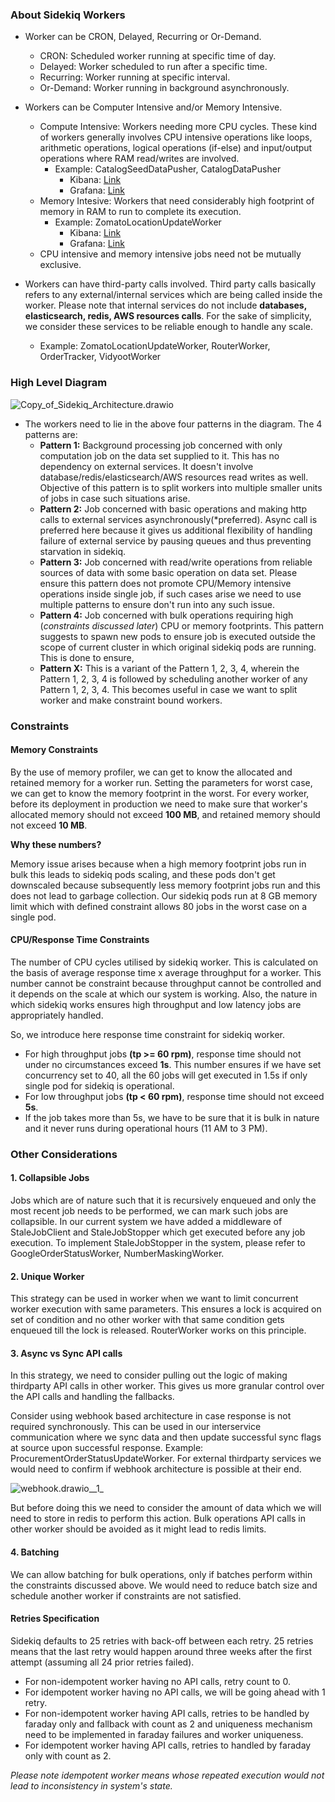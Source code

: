 ### About Sidekiq Workers

- Worker can be CRON, Delayed, Recurring or Or-Demand. 
  - CRON: Scheduled worker running at specific time of day. 
  - Delayed: Worker scheduled to run after a specific time. 
  - Recurring: Worker running at specific interval. 
  - Or-Demand: Worker running in background asynchronously. 

- Workers can be Computer Intensive and/or Memory Intensive. 
  - Compute Intensive: Workers needing more CPU cycles. These kind of workers generally involves CPU intensive operations like loops, arithmetic operations, logical operations (if-else) and input/output operations where RAM read/writes are involved. 
    - Example: CatalogSeedDataPusher, CatalogDataPusher
      - Kibana: [Link](http://kibana.box8.co.in/app/kibana#/discover?_g=(refreshInterval:(pause:!t,value:0),time:(from:'2022-10-30T01:04:23.239Z',to:'2022-10-30T01:10:23.127Z'))&_a=(columns:!(log_event),filters:!(('$state':(store:appState),meta:(alias:!n,disabled:!f,index:'3a5009f0-414b-11ed-82e1-15016f44671c',key:source_class,negate:!t,params:(query:Catalog_DataStore),type:phrase,value:Catalog_DataStore),query:(match:(source_class:(query:Catalog_DataStore,type:phrase))))),index:'3a5009f0-414b-11ed-82e1-15016f44671c',interval:auto,query:(language:lucene,query:%22non-critical%22),sort:!('@timestamp',desc)))
      - Grafana: [Link](https://grafana.box8.co.in/d/nt8WSwuWm/eks-deployment-new?orgId=1&var-namespace=box8-sidekiq&var-Deployment=box8-sidekiq-non-critical-prod&var-Node=All&var-server=172.0.16.182:9100&from=1667091814055&to=1667092060658)
  - Memory Intesive: Workers that need considerably high footprint of memory in RAM to run to complete its execution.
    - Example: ZomatoLocationUpdateWorker
      - Kibana: [Link](http://kibana.box8.co.in/app/kibana#/discover?_g=(filters:!(),refreshInterval:(pause:!t,value:0),time:(from:'2022-10-30T12:18:00.000Z',to:'2022-10-30T12:19:00.000Z'))&_a=(columns:!(log_event),filters:!(('$state':(store:appState),meta:(alias:!n,disabled:!f,index:'3a5009f0-414b-11ed-82e1-15016f44671c',key:method,negate:!t,params:(query:'NoDelayScheduler::Worker._start'),type:phrase,value:'NoDelayScheduler::Worker._start'),query:(match:(method:(query:'NoDelayScheduler::Worker._start',type:phrase)))),('$state':(store:appState),meta:(alias:!n,disabled:!f,index:'3a5009f0-414b-11ed-82e1-15016f44671c',key:log_event,negate:!t,params:(query:location_updates_for_active_orders),type:phrase,value:location_updates_for_active_orders),query:(match:(log_event:(query:location_updates_for_active_orders,type:phrase)))),('$state':(store:appState),meta:(alias:!n,disabled:!f,index:'3a5009f0-414b-11ed-82e1-15016f44671c',key:vidyoot_params.type,negate:!t,params:(query:MessageTrigger),type:phrase,value:MessageTrigger),query:(match:(vidyoot_params.type:(query:MessageTrigger,type:phrase)))),('$state':(store:appState),meta:(alias:!n,disabled:!f,index:'3a5009f0-414b-11ed-82e1-15016f44671c',key:mailer,negate:!t,params:(query:OrderStatusMailer),type:phrase,value:OrderStatusMailer),query:(match:(mailer:(query:OrderStatusMailer,type:phrase))))),index:'3a5009f0-414b-11ed-82e1-15016f44671c',interval:auto,query:(language:lucene,query:%22non-critical%22),sort:!('@timestamp',desc)))
      - Grafana: [Link](https://grafana.box8.co.in/d/nt8WSwuWm/eks-deployment-new?orgId=1&from=1667129706825&to=1667136364035&var-namespace=box8-sidekiq&var-Deployment=box8-sidekiq-non-critical-prod&var-Node=All&var-server=172.0.16.182:9100)
  - CPU intensive and memory intensive jobs need not be mutually exclusive.

- Workers can have third-party calls involved. Third party calls basically refers to any external/internal services which are being called inside the worker. Please note that internal services do not include **databases, elasticsearch, redis, AWS resources calls**. For the sake of simplicity, we consider these services to be reliable enough to handle any scale.
  - Example: ZomatoLocationUpdateWorker, RouterWorker, OrderTracker, VidyootWorker


### High Level Diagram 

![Copy_of_Sidekiq_Architecture.drawio](/uploads/8141037a81d2073686f384435725a99b/Copy_of_Sidekiq_Architecture.drawio.png)


- The workers need to lie in the above four patterns in the diagram. The 4 patterns are: 
  - **Pattern 1:** Background processing job concerned with only computation job on the data set supplied to it. This has no dependency on external services. It doesn't involve database/redis/elasticsearch/AWS resources read writes as well. Objective of this pattern is to split workers into multiple smaller units of jobs in case such situations arise. 
  - **Pattern 2:** Job concerned with basic operations and making http calls to external services asynchronously(*preferred). Async call is preferred here because it gives us additional flexibility of handling failure of external service by pausing queues and thus preventing starvation in sidekiq. 
  - **Pattern 3:** Job concerned with read/write operations from reliable sources of data with some basic operation on data set. Please ensure this pattern does not promote CPU/Memory intensive operations inside single job, if such cases arise we need to use multiple patterns to ensure don't run into any such issue.
  - **Pattern 4:** Job concerned with bulk operations requiring high (*constraints discussed later*) CPU or memory footprints. This pattern suggests to spawn new pods to ensure job is executed outside the scope of current cluster in which original sidekiq pods are running. This is done to ensure, 
  - **Pattern X:** This is a variant of the Pattern 1, 2, 3, 4, wherein the Pattern 1, 2, 3, 4 is followed by scheduling another worker of any Pattern 1, 2, 3, 4. This becomes useful in case we want to split worker and make constraint bound workers. 


### Constraints 

#### Memory Constraints 

By the use of memory profiler, we can get to know the allocated and retained memory for a worker run. Setting the parameters for worst case, we can get to know the memory footprint in the worst. For every worker, before its deployment in production we need to make sure that worker's allocated memory should not exceed **100 MB**, and retained memory should not exceed **10 MB**. 

**Why these numbers?**

Memory issue arises because when a high memory footprint jobs run in bulk this leads to sidekiq pods scaling, and these pods don't get downscaled because subsequently less memory footprint jobs run and this does not lead to garbage collection. Our sidekiq pods run at 8 GB memory limit which with defined constraint allows 80 jobs in the worst case on a single pod. 


#### CPU/Response Time Constraints 

The number of CPU cycles utilised by sidekiq worker. This is calculated on the basis of average response time x average throughput for a worker. This number cannot be constraint because throughput cannot be controlled and it depends on the scale at which our system is working. Also, the nature in which sidekiq works ensures high throughput and low latency jobs are appropriately handled. 

So, we introduce here response time constraint for sidekiq worker.

- For high throughput jobs **(tp >= 60 rpm)**, response time should not under no circumstances exceed **1s**. This number ensures if we have set concurrency set to 40, all the 60 jobs will get executed in 1.5s if only single pod for sidekiq is operational. 
- For low throughput jobs **(tp < 60 rpm)**, response time should not exceed **5s**. 
- If the job takes more than 5s, we have to be sure that it is bulk in nature and it never runs during operational hours (11 AM to 3 PM).


### Other Considerations 

#### 1. Collapsible Jobs 

Jobs which are of nature such that it is recursively enqueued and only the most recent job needs to be performed, we can mark such jobs are collapsible. 
In our current system we have added a middleware of StaleJobClient and StaleJobStopper which get executed before any job execution. 
To implement StaleJobStopper in the system, please refer to GoogleOrderStatusWorker, NumberMaskingWorker.  


#### 2. Unique Worker 

This strategy can be used in worker when we want to limit concurrent worker execution with same parameters. This ensures a lock is acquired on set of condition and no other worker with that same condition gets enqueued till the lock is released. RouterWorker works on this principle. 

#### 3. Async vs Sync API calls 

In this strategy, we need to consider pulling out the logic of making thirdparty API calls in other worker. This gives us more granular control over the API calls and handling the fallbacks. 

Consider using webhook based architecture in case response is not required synchronously. This can be used in our interservice communication where we sync data and then update successful sync flags at source upon successful response. Example: ProcurementOrderStatusUpdateWorker. For external thirdparty services we would need to confirm if webhook architecture is possible at their end. 

![webhook.drawio__1_](/uploads/6e5b6a9ba583db1d6d0038257981b151/webhook.drawio__1_.png)


But before doing this we need to consider the amount of data which we will need to store in redis to perform this action. Bulk operations API calls in other worker should be avoided as it might lead to redis limits. 


#### 4. Batching 

We can allow batching for bulk operations, only if batches perform within the constraints discussed above. We would need to reduce batch size and schedule another worker if constraints are not satisfied. 

#### Retries Specification

Sidekiq defaults to 25 retries with back-off between each retry. 25 retries means that the last retry would happen around three weeks after the first attempt (assuming all 24 prior retries failed).

- For non-idempotent worker having no API calls, retry count to 0. 
- For idempotent worker having no API calls, we will be going ahead with 1 retry. 
- For non-idempotent worker having API calls, retries to be handled by faraday only and fallback with count as 2 and uniqueness mechanism need to be implemented in faraday failures and worker uniqueness. 
- For idempotent worker having API calls, retries to handled by faraday only with count as 2.

*Please note idempotent worker means whose repeated execution would not lead to inconsistency in system's state.*
